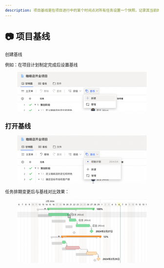 ```yaml
---
description: 项目基线是在项目进行中的某个时间点对所有任务设置一个快照，记录其当前的起止日期。若后续对某些任务的日期作了调整，则可以通过基线对比来追溯其变化。
---
```


# 📷 项目基线

创建基线

例如：在项目计划制定完成后设置基线

<figure><img src="../.gitbook/assets/image (2).png" alt=""><figcaption></figcaption></figure>

## 打开基线

<figure><img src="../.gitbook/assets/image (4).png" alt=""><figcaption></figcaption></figure>

任务排期变更后与基线对比效果：

<figure><img src="../.gitbook/assets/image (3).png" alt=""><figcaption></figcaption></figure>



